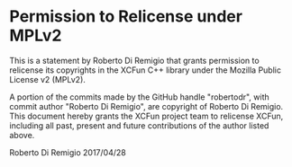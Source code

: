 # Permission to Relicense under MPLv2

This is a statement by Roberto Di Remigio
that grants permission to relicense its copyrights in the XCFun C++
library under the Mozilla Public License v2 (MPLv2).

A portion of the commits made by the GitHub handle "robertodr", with
commit author "Roberto Di Remigio", are copyright of Roberto Di Remigio.
This document hereby grants the XCFun project team to relicense XCFun,
including all past, present and future contributions of the author listed above.

Roberto Di Remigio
2017/04/28
